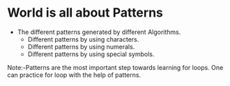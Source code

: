 # World is all about Patterns  

- The different patterns generated by different Algorithms.  
    -  Different patterns by using characters.  
	-  Different patterns by using numerals.  
	-  Different patterns by using special symbols.  

Note:-Patterns are the most important step towards learning for loops. One can practice for loop with the help of patterns.
